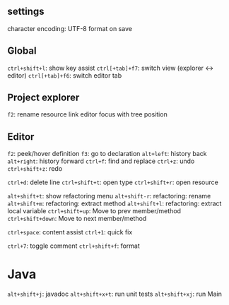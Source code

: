 ## settings
character encoding: UTF-8
format on save

## Global
`ctrl+shift+l`: show key assist
`ctrl[+tab]+f7`: switch view (explorer <-> editor)
`ctrl[+tab]+f6`: switch editor tab

## Project explorer
`f2`: rename resource
link editor focus with tree position

## Editor
`f2`: peek/hover definition
`f3`: go to declaration
`alt+left`: history back
`alt+right`: history forward
`ctrl+f`: find and replace
`ctrl+z`: undo
`ctrl+shift+z`: redo

`ctrl+d`: delete line
`ctrl+shift+t`: open type
`ctrl+shift+r`: open resource

`alt+shift+t`: show refactoring menu
`alt+shift-r`: refactoring: rename 
`alt+shift+m`: refactoring: extract method
`alt+shift+l`: refactoring: extract local variable
`ctrl+shift+up`: Move to prev member/method
`ctrl+shift+down`: Move to next member/method

`ctrl+space`: content assist
`ctrl+1`: quick fix

`ctrl+7`: toggle comment
`ctrl+shift+f`: format

# Java
`alt+shift+j`: javadoc
`alt+shift+x+t`: run unit tests
`alt+shift+xj`: run Main
